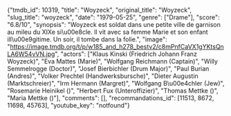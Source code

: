 {"tmdb_id": 10319, "title": "Woyzeck", "original_title": "Woyzeck", "slug_title": "woyzeck", "date": "1979-05-25", "genre": ["Drame"], "score": "6.8/10", "synopsis": "Woyzeck est soldat dans une petite ville de garnison au mileu du XIXe si\u00e8cle. Il vit avec sa femme Marie et son enfant ill\u00e9gitime. Un soir, il tombe dans la folie.", "image": "https://image.tmdb.org/t/p/w185_and_h278_bestv2/c8mPnfCaVX1gYKtsQnLA6W54vVN.jpg", "actors": ["Klaus Kinski (Friedrich Johann Franz Woyzeck)", "Eva Mattes (Marie)", "Wolfgang Reichmann (Captain)", "Willy Semmelrogge (Doctor)", "Josef Bierbichler (Drum Major)", "Paul Burian (Andres)", "Volker Prechtel (Handwerksbursche)", "Dieter Augustin (Marktschreier)", "Irm Hermann (Margret)", "Wolfgang B\u00e4chler (Jew)", "Rosemarie Heinikel ()", "Herbert Fux (Unteroffizier)", "Thomas Mettke ()", "Maria Mettke ()"], "comments": [], "recommandations_id": [11513, 8672, 11698, 45763], "youtube_key": "notfound"}